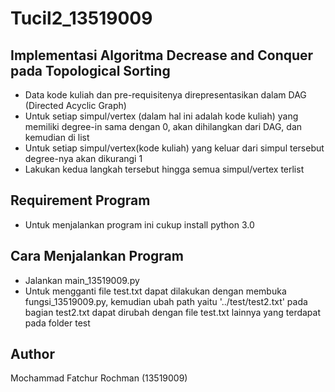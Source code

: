 # Tucil2_13519009

## Implementasi Algoritma Decrease and Conquer pada Topological Sorting
- Data kode kuliah dan pre-requisitenya direpresentasikan dalam DAG (Directed Acyclic Graph)
- Untuk setiap simpul/vertex (dalam hal ini adalah kode kuliah) yang memiliki degree-in sama dengan 0, akan dihilangkan dari DAG, dan kemudian di list
- Untuk setiap simpul/vertex(kode kuliah) yang keluar dari simpul tersebut degree-nya akan dikurangi 1
- Lakukan kedua langkah tersebut hingga semua simpul/vertex terlist

## Requirement Program
- Untuk menjalankan program ini cukup install python 3.0

## Cara Menjalankan Program
- Jalankan main_13519009.py
- Untuk mengganti file test.txt dapat dilakukan dengan membuka fungsi_13519009.py, kemudian ubah path yaitu '../test/test2.txt'
  pada bagian test2.txt dapat dirubah dengan file test.txt lainnya yang terdapat pada folder test
  
## Author
Mochammad Fatchur Rochman (13519009)